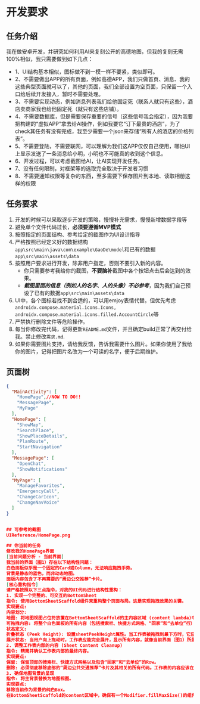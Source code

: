 
# 开发要求
## 任务介绍
我在做安卓开发，并研究如何利用AI来复刻公开的高德地图，但我的复刻无需100%相似，我只需要做到如下几点：
- 1、UI结构基本相似，图标做不到一模一样不要紧，类似即可。
- 2、不需要做出APP的所有页面，例如高德APP，我们只做首页、消息、我的这些典型页面就可以了，其他的页面，我们全部设置为空页面，只保留一个入口给后续开发接入，暂时不需要处理。
- 3、不需要实现动态，例如消息列表我们给他固定死（联系人就只有这些），酒店卖商家我也给他固定死（就只有这些店铺）。
- 4、不需要数据库，但是需要保存重要的信号（这些信号我会指定），因为我要把构建的“虚拟APP”拿去给AI操作，例如我要它“订下最贵的酒店”，为了check其任务有没有完成，我至少需要一个json来存储“所有人的酒店的价格列表”。
- 5、不需要登陆，不需要联网，可以理解为我们这APP仅仅自己使用，哪怕UI上显示发送了一条消息给小明，小明也不可能真的收到这个信息。
- 6、开发过程，可以考虑截图给AI，让AI实现开发任务。
- 7、没有任何限制，对框架等的选取完全取决于开发者习惯
- 8、不需要通知权限等复杂的东西，至多需要下保存图片到本地、读取相册这样的权限

## 任务要求
1. 开发的时候可以采取逐步开发的策略，慢慢补充需求，慢慢新增数据字段等
2. 避免单个文件代码过长，**必须要遵循MVP模式**
3. 按照指定的页面结构、参考给定的截图作为UI设计指导
4. 严格按照已经定义好的数据结构`app\src\main\java\com\example\GaoDe\model`和已有的数据`app\src\main\assets\data`
5. 按照用户要求进行开发，除非用户指定，否则不要引入新的内容。
    - 你只需要参考我给你的截图，**不要脑补**截图中各个按钮点击后会达到的效果。
    - ***截图里面的信息（例如人的名字、人的头像）不必参考***，因为我们自己预设了已有的数据`app\src\main\assets\data`
6. UI中，各个图标若找不到合适的，可以用emjoy表情代替。但优先考虑`androidx.compose.material.icons.Icons, androidx.compose.material.icons.filled.AccountCircle`等
7. 严禁执行删除文件等危险操作。
8. 每当你修改完代码，记得更新`README.md`文件，并且确定build正常了再交付给我。禁止修改`需求.md`.
9. 如果你需要图片支持，请给我反馈，告诉我需要什么图片。如果你使用了我给你的图片，记得把图片名改为一个可读的名字，便于后期维护。

## 页面树
```json
{
  "MainActivity": [
    "HomePage",//NOW TO DO!!
    "MessagePage",
    "MyPage"
  ],
  "HomePage": [
    "ShowMap",
    "SearchPlace",
    "ShowPlaceDetails",
    "PlanRoute",
    "StartNavigation"
  ],
  "MessagePage": [
    "OpenChat",
    "ShowNotifications"
  ],
  "MyPage": [
    "ManageFavorites",
    "EmergencyCall",
    "ChangeCarIcon",
    "ChangeNavVoice"
  ]
}


## 可参考的截图
UIReference/HomePage.png

## 你当前的任务
修改我的HomePage界面
[当前问题分析 - 当前界面]
我当前的界面（图1）存在以下结构性问题：
白色面板似乎是一个固定的Card或Column，无法响应拖拽手势。
背景是静态的蓝色，而非动态地图。
面板内容包含了不再需要的“周边公交推荐”卡片。
[核心重构指令]
请严格按照以下三点指令，对我的UI代码进行结构性重构：
1. 实现一个完整的、可交互的BottomSheet
指令: 使用BottomSheetScaffold组件来重构整个页面布局。这是实现拖拽效果的关键。
实现要点:
内容划分:
地图: 将地图视图占位符放置在BottomSheetScaffold的主内容区域 (content lambda)中。
可拖拽内容: 将整个白色面板的所有内容（包括搜索栏、快捷方式网格、“回家”和“去单位”行）全部放入BottomSheetScaffold的工作表内容区域 (sheetContent lambda)中。这一点至关重要，它能确保所有元素作为一个整体被一同拖动。
状态定义:
折叠状态 (Peek Height): 设置sheetPeekHeight属性。当工作表被拖拽到最下方时，它应该收起，仅露出顶部的一小部分，通常是搜索栏的高度，正如目标界面（图2）所示。
展开状态: 当用户向上拖动时，工作表应能完全展开，显示所有内容，就像当前界面（图1）所展示的那样。
2. 调整工作表内部的内容 (Sheet Content Cleanup)
指令: 精简并确认工作表内部的最终内容。
实现要点:
保留: 保留顶部的搜索栏、快捷方式网格以及包含“回家”和“去单位”的Row。
删除: 必须彻底移除底部的“周边公共交通推荐”卡片及其相关的所有代码。工作表的内容应该在“回家”和“去单位”行之后结束。
3. 确保地图背景的呈现
指令: 将主背景替换为地图视图。
实现要点:
移除当前作为背景的纯色Box。
在BottomSheetScaffold的content区域中，确保有一个Modifier.fillMaxSize()的组件来承载地图SDK视图（或其占位符），作为整个页面的背景。